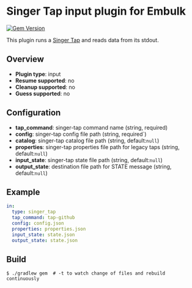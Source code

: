 # Singer Tap input plugin for Embulk

[![Gem Version](https://badge.fury.io/rb/embulk-input-singer_tap.svg)](https://badge.fury.io/rb/embulk-input-singer_tap)

This plugin runs a [Singer Tap](https://www.singer.io/#taps) and reads data from its stdout.

## Overview

* **Plugin type**: input
* **Resume supported**: no
* **Cleanup supported**: no
* **Guess supported**: no

## Configuration

- **tap_command**: singer-tap command name (string, required)
- **config**: singer-tap config file path (string, required`)
- **catalog**: singer-tap catalog file path (string, default:`null`)
- **properties**: singer-tap properties file path for legacy taps (string, default:`null`)
- **input_state**: singer-tap state file path (string, default:`null`)
- **output_state**: destination file path for STATE message (string, default:`null`)

## Example

```yaml
in:
  type: singer_tap
  tap_command: tap-github
  config: config.json
  properties: properties.json
  input_state: state.json
  output_state: state.json
```


## Build

```
$ ./gradlew gem  # -t to watch change of files and rebuild continuously
```
